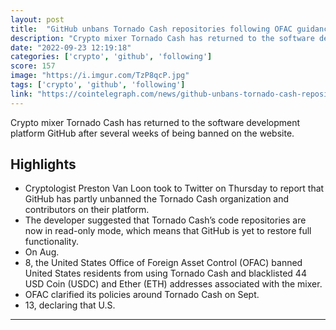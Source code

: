 ```yaml
---
layout: post
title:  "GitHub unbans Tornado Cash repositories following OFAC guidance"
description: "Crypto mixer Tornado Cash has returned to the software development platform GitHub after several weeks of being banned on the website."
date: "2022-09-23 12:19:18"
categories: ['crypto', 'github', 'following']
score: 157
image: "https://i.imgur.com/TzP8qcP.jpg"
tags: ['crypto', 'github', 'following']
link: "https://cointelegraph.com/news/github-unbans-tornado-cash-repositories-following-ofac-guidance"
---
```


Crypto mixer Tornado Cash has returned to the software development platform GitHub after several weeks of being banned on the website.

## Highlights

- Cryptologist Preston Van Loon took to Twitter on Thursday to report that GitHub has partly unbanned the Tornado Cash organization and contributors on their platform.
- The developer suggested that Tornado Cash’s code repositories are now in read-only mode, which means that GitHub is yet to restore full functionality.
- On Aug.
- 8, the United States Office of Foreign Asset Control (OFAC) banned United States residents from using Tornado Cash and blacklisted 44 USD Coin (USDC) and Ether (ETH) addresses associated with the mixer.
- OFAC clarified its policies around Tornado Cash on Sept.
- 13, declaring that U.S.

---
